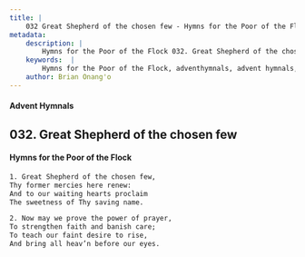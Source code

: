 ```yaml
---
title: |
    032 Great Shepherd of the chosen few - Hymns for the Poor of the Flock
metadata:
    description: |
        Hymns for the Poor of the Flock 032. Great Shepherd of the chosen few. Great Shepherd of the chosen few, Thy former mercies here renew: And to our waiting hearts proclaim  The sweetness of Thy saving name. 
    keywords:  |
        Hymns for the Poor of the Flock, adventhymnals, advent hymnals, Great Shepherd of the chosen few, Great Shepherd of the chosen few,, 
    author: Brian Onang'o
---
```


#### Advent Hymnals
## 032. Great Shepherd of the chosen few
####  Hymns for the Poor of the Flock

```txt
1. Great Shepherd of the chosen few,
Thy former mercies here renew:
And to our waiting hearts proclaim 
The sweetness of Thy saving name.

2. Now may we prove the power of prayer, 
To strengthen faith and banish care;
To teach our faint desire to rise,
And bring all heav’n before our eyes.
```